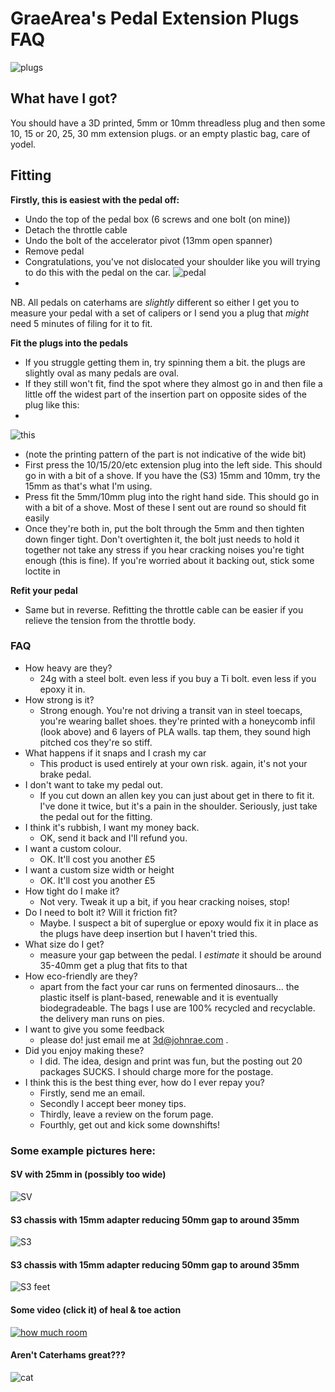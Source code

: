 # GraeArea's Pedal Extension Plugs FAQ
![plugs](/img/plugs.png)

## What have I got?
You should have a 3D printed, 5mm or 10mm threadless plug and then some 10, 15 or 20, 25, 30 mm extension plugs. or an empty plastic bag, care of yodel. 

## Fitting
**Firstly, this is easiest with the pedal off:**
* Undo the top of the pedal box (6 screws and one bolt (on mine)) 
* Detach the throttle cable 
* Undo the bolt of the accelerator pivot (13mm open spanner)
* Remove pedal
* Congratulations, you've not dislocated your shoulder like you will trying to do this with the pedal on the car.
![pedal](/img/pedal.png)
* 
NB. All pedals on caterhams are _slightly_ different so either I get you to measure your pedal with a set of calipers or I send you a plug that _might_ need 5 minutes of filing for it to fit. 

**Fit the plugs into the pedals**
* If you struggle getting them in, try spinning them a bit. the plugs are slightly oval as many pedals are oval.
* If they still won't fit, find the spot where they almost go in and then file a little off the widest part of the insertion part on opposite sides of the plug like this:
* 
![this](/img/filed.png) 
* (note the printing pattern of the part is not indicative of the wide bit)
* First press the 10/15/20/etc extension plug into the left side. This should go in with a bit of a shove. If you have the (S3) 15mm and 10mm, try the 15mm as that's what I'm using.
* Press fit the 5mm/10mm plug into the right hand side. This should go in with a bit of a shove. Most of these I sent out are round so should fit easily
* Once they're both in, put the bolt through the 5mm and then tighten down finger tight. Don't overtighten it, the bolt just needs to hold it together not take any stress if you hear cracking noises you're tight enough (this is fine). If you're worried about it backing out, stick some loctite in 

**Refit your pedal**
* Same but in reverse. Refitting the throttle cable can be easier if you relieve the tension from the throttle body.

### FAQ
- How heavy are they?
  - 24g with a steel bolt. even less if you buy a Ti bolt. even less if you epoxy it in.
- How strong is it?	
  - Strong enough. You're not driving a transit van in steel toecaps, you're wearing ballet shoes. they're printed with a honeycomb infil (look above) and 6 layers of PLA walls. tap them, they sound high pitched cos they're so stiff. 
- What happens if it snaps and I crash my car
  - This product is used entirely at your own risk. again, it's not your brake pedal.
- I don't want to take my pedal out. 
  - If you cut down an allen key you can just about get in there to fit it. I've done it twice, but it's a pain in the shoulder. Seriously, just take the pedal out for the fitting.
- I think it's rubbish, I want my money back. 	
  - OK, send it back and I'll refund you.
- I want a custom colour. 	
  - OK. It'll cost you another £5
- I want a custom size width or height	
  - OK. It'll cost you another £5
- How tight do I make it? 
  - Not very. Tweak it up a bit, if you hear cracking noises, stop!   
- Do I need to bolt it? Will it friction fit?	
  - Maybe. I suspect a bit of superglue or epoxy would fix it in place as the plugs have deep insertion but I haven't tried this.
- What size do I get?
  - measure your gap between the pedal. I _estimate_ it should be around 35-40mm get a plug that fits to that
- How eco-friendly are they?
  - apart from the fact your car runs on fermented dinosaurs... the plastic itself is plant-based, renewable and it is eventually biodegradeable. The bags I use are 100% recycled and recyclable. the delivery man runs on pies.
- I want to give you some feedback
  - please do! just email me at 3d@johnrae.com .
- Did you enjoy making these?
  - I did. The idea, design and print was fun, but the posting out 20 packages SUCKS. I should charge more for the postage.
- I think this is the best thing ever, how do I ever repay you?
  - Firstly, send me an email. 
  - Secondly I accept beer money tips. 
  - Thirdly, leave a review on the forum page.
  - Fourthly, get out and kick some downshifts!

### Some example pictures here:
  
#### SV with 25mm in (possibly too wide)
![SV](/img/SV%20with%2025mm.png)
#### S3 chassis with 15mm adapter reducing 50mm gap to around 35mm
![S3](/img/measure-s3.png)
####  S3 chassis with 15mm adapter reducing 50mm gap to around 35mm
![S3 feet](/img/feet.png)

#### Some video (click it) of heal & toe action
[![how much room](http://img.youtube.com/vi/qONDC1MKcAo/0.jpg)](http://www.youtube.com/watch?v=qONDC1MKcAo "pedals")

####  Aren't Caterhams great???
![cat](/img/bedford.png)
